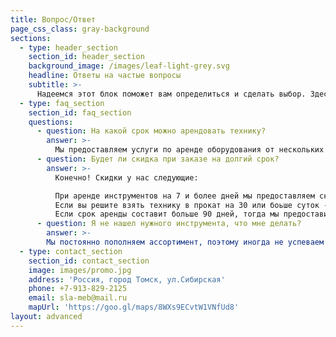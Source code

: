 ```yaml
---
title: Вопрос/Ответ
page_css_class: gray-background
sections:
  - type: header_section
    section_id: header_section
    background_image: /images/leaf-light-grey.svg
    headline: Ответы на частые вопросы
    subtitle: >-
      Надеемся этот блок поможет вам определиться и сделать выбор. Здесь собраны самые частые вопросы, поступавшие когда либо нам на тему проката оборудования.
  - type: faq_section
    section_id: faq_section
    questions:
      - question: На какой срок можно арендовать технику?
        answer: >-
          Мы предоставляем услуги по аренде оборудования от нескольких часов до нескольких месяцев. Любые сроки можно обговорить по телефону, уверены, мы найдем общий язык.
      - question: Будет ли скидка при заказе на долгий срок?
        answer: >-
          Конечно! Скидки у нас следующие:

          При аренде инструментов на 7 и более дней мы предоставляем скидку 15% 
          Если вы решите взять технику в прокат на 30 или боьше суток - скидка составит 30%
          Если срок аренды составит больше 90 дней, тогда мы предоставим вам скидку в 50%
      - question: Я не нашел нужного инструмента, что мне делать?
        answer: >-
        Мы постоянно пополняем ассортимент, поэтому иногда не успеваем обновить его на сайте. Лучше всего уточнить у менеджера по телефону [+7 913 829 2125](tel: 89138292125), или написав в чат, нажав на иконку в правом нижнем углу. Мы всегда стараемся ответить как можно быстрее.
  - type: contact_section
    section_id: contact_section
    image: images/promo.jpg
    address: 'Россия, город Томск, ул.Сибирская'
    phone: +7-913-829-2125
    email: sla-meb@mail.ru
    mapUrl: 'https://goo.gl/maps/8WXs9ECvtW1VNfUd8'
layout: advanced
---
```

